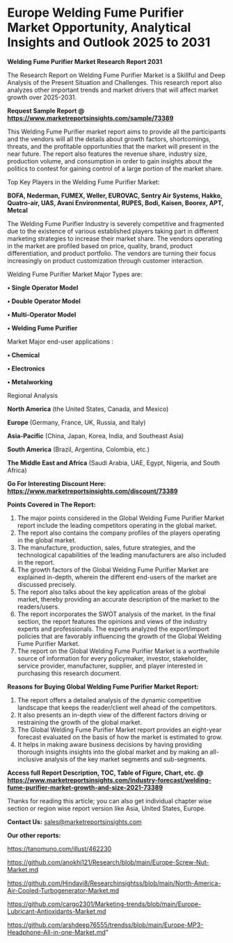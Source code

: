 # Europe Welding Fume Purifier Market Opportunity, Analytical Insights and Outlook 2025 to 2031

<strong>Welding Fume Purifier Market Research Report 2031</strong>

The Research Report on Welding Fume Purifier Market is a Skillful and Deep Analysis of the Present Situation and Challenges. This research report also analyzes other important trends and market drivers that will affect market growth over 2025-2031.

<strong>Request Sample Report @ <a href=https://www.marketreportsinsights.com/sample/73389>https://www.marketreportsinsights.com/sample/73389</a></strong>

This Welding Fume Purifier market report aims to provide all the participants and the vendors will all the details about growth factors, shortcomings, threats, and the profitable opportunities that the market will present in the near future. The report also features the revenue share, industry size, production volume, and consumption in order to gain insights about the politics to contest for gaining control of a large portion of the market share.

Top Key Players in the Welding Fume Purifier Market:

<strong>BOFA, Nederman, FUMEX, Weller, EUROVAC, Sentry Air Systems, Hakko, Quatro-air, UAS, Avani Environmental, RUPES, Bodi, Kaisen, Boorex, APT, Metcal</strong>

The Welding Fume Purifier Industry is severely competitive and fragmented due to the existence of various established players taking part in different marketing strategies to increase their market share. The vendors operating in the market are profiled based on price, quality, brand, product differentiation, and product portfolio. The vendors are turning their focus increasingly on product customization through customer interaction.

Welding Fume Purifier Market Major Types are:

<strong>• Single Operator Model

• Double Operator Model

• Multi-Operator Model

• Welding Fume Purifier</strong>

Market Major end-user applications :

<strong>• Chemical

• Electronics

• Metalworking</strong>

Regional Analysis

</u><strong><b>North America</b></strong> (the United States, Canada, and Mexico)

<strong><b>Europe </b></strong>(Germany, France, UK, Russia, and Italy)

<strong><b>Asia-Pacific</b></strong> (China, Japan, Korea, India, and Southeast Asia)

<strong><b>South America</b></strong> (Brazil, Argentina, Colombia, etc.)

<strong><b>The Middle East and Africa</b></strong> (Saudi Arabia, UAE, Egypt, Nigeria, and South Africa)

<strong>Go For Interesting Discount Here: <a href=https://www.marketreportsinsights.com/discount/73389>https://www.marketreportsinsights.com/discount/73389</a></strong>

<strong>Points Covered in The Report:</strong>
<ol>
  <li>The major points considered in the Global Welding Fume Purifier Market report include the leading competitors operating in the global market.</li>
  <li>The report also contains the company profiles of the players operating in the global market.</li>
  <li>The manufacture, production, sales, future strategies, and the technological capabilities of the leading manufacturers are also included in the report.</li>
  <li>The growth factors of the Global Welding Fume Purifier Market are explained in-depth, wherein the different end-users of the market are discussed precisely.</li>
  <li>The report also talks about the key application areas of the global market, thereby providing an accurate description of the market to the readers/users.</li>
  <li>The report incorporates the SWOT analysis of the market. In the final section, the report features the opinions and views of the industry experts and professionals. The experts analyzed the export/import policies that are favorably influencing the growth of the Global Welding Fume Purifier Market.</li>
  <li>The report on the Global Welding Fume Purifier Market is a worthwhile source of information for every policymaker, investor, stakeholder, service provider, manufacturer, supplier, and player interested in purchasing this research document.</li>
</ol>
<strong>Reasons for Buying Global Welding Fume Purifier Market Report:</strong>

<ol>
  <li>The report offers a detailed analysis of the dynamic competitive landscape that keeps the reader/client well ahead of the competitors.</li>
  <li>It also presents an in-depth view of the different factors driving or restraining the growth of the global market.</li>
  <li>The Global Welding Fume Purifier Market report provides an eight-year forecast evaluated on the basis of how the market is estimated to grow.</li>
  <li>It helps in making aware business decisions by having providing thorough insights insights into the global market and by making an all-inclusive analysis of the key market segments and sub-segments.</li>
</ol>
<strong>Access full Report Description, TOC, Table of Figure, Chart, etc. @ <a href=https://www.marketreportsinsights.com/industry-forecast/welding-fume-purifier-market-growth-and-size-2021-73389>https://www.marketreportsinsights.com/industry-forecast/welding-fume-purifier-market-growth-and-size-2021-73389</a></strong>


Thanks for reading this article; you can also get individual chapter wise section or region wise report version like Asia, United States, Europe.

<strong>Contact Us:</strong>
sales@marketreportsinsights.com

<strong>Our other reports:</strong>

<a href=https://tanomuno.com/illust/462230>https://tanomuno.com/illust/462230</a>

<a href=https://github.com/anokhi121/Research/blob/main/Europe-Screw-Nut-Market.md>https://github.com/anokhi121/Research/blob/main/Europe-Screw-Nut-Market.md</a>

<a href=https://github.com/Hindavi8/Researchinsightss/blob/main/North-America-Air-Cooled-Turbogenerator-Market.md>https://github.com/Hindavi8/Researchinsightss/blob/main/North-America-Air-Cooled-Turbogenerator-Market.md</a>

<a href=https://github.com/cargo2301/Marketing-trends/blob/main/Europe-Lubricant-Antioxidants-Market.md>https://github.com/cargo2301/Marketing-trends/blob/main/Europe-Lubricant-Antioxidants-Market.md</a>

<a href=https://github.com/arshdeep76555/trendss/blob/main/Europe-MP3-Headphone-All-in-one-Market.md>https://github.com/arshdeep76555/trendss/blob/main/Europe-MP3-Headphone-All-in-one-Market.md</a>"
